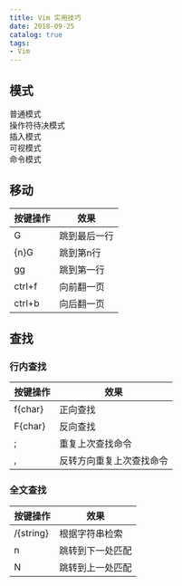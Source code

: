 ```yaml
---
title: Vim 实用技巧
date: 2018-09-25
catalog: true
tags:
- Vim
---
```

## 模式
普通模式  
操作符待决模式  
插入模式  
可视模式  
命令模式 

## 移动
按键操作|效果
---|---
G|跳到最后一行
{n}G|跳到第n行
gg|跳到第一行
ctrl+f|向前翻一页
ctrl+b|向后翻一页

## 查找

### 行内查找

按键操作|效果
---|---
f{char}|正向查找
F{char} |反向查找
;|重复上次查找命令
,|反转方向重复上次查找命令


### 全文查找
按键操作|效果
---|---
/{string}|根据字符串检索
n|跳转到下一处匹配
N|跳转到上一处匹配
